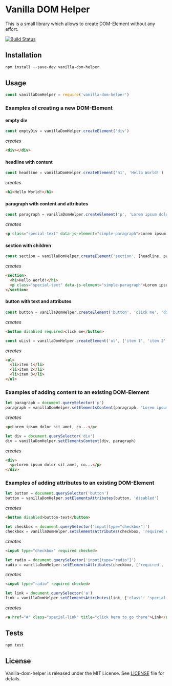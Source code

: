# Vanilla DOM Helper
This is a small library which allows to create DOM-Element without any effort.

[![Build Status](https://travis-ci.org/seebaermichi/html-importer.svg?branch=master)](https://travis-ci.org/seebaermichi/html-importer)

## Installation
```powershell
npm install --save-dev vanilla-dom-helper
```

## Usage
```javascript
const vanillaDomHelper = require('vanilla-dom-helper')
```
### Examples of creating a new DOM-Element
#### empty div
```javascript
const emptyDiv = vanillaDomHelper.createElement('div')
```
_creates_
```html
<div></div>
```
#### headline with content
```javascript
const headline = vanillaDomHelper.createElement('h1', 'Hello World!')
```
_creates_
```html
<h1>Hello World!</h1>
```
#### paragraph with content and attributes
```javascript
const paragraph = vanillaDomHelper.createElement('p', 'Lorem ipsum dolor sit amet, co...', {'class': 'special-text', 'data-js-element': 'simple-paragraph'})
```
_creates_
```html
<p class="special-text" data-js-element="simple-paragraph">Lorem ipsum dolor sit amet, co...</p>
```
#### section with children
```javascript
const section = vanillaDomHelper.createElement('section', [headline, paragraph])
```
_creates_
```html
<section>
  <h1>Hello World!</h1>
  <p class="special-text" data-js-element="simple-paragraph">Lorem ipsum dolor sit amet, co...</p>
</section>
```
#### button with text and attributes
```javascript
const button = vanillaDomHelper.createElement('button', 'click me', 'disabled required')
```
_creates_
```html
<button disabled required>click me</button>
```
```javascript
const uList = vanillaDomHelper.createElement('ul', ['item 1', 'item 2', 'item 3'])
```
_creates_
```html
<ul>
  <li>item 1</li>
  <li>item 2</li>
  <li>item 3</li>
</ul>
```
### Examples of adding content to an existing DOM-Element
```javascript
let paragraph = document.querySelector('p')
paragraph = vanillaDomHelper.setElementsContent(paragraph, 'Lorem ipsum dolor sit amet, co...')
```
_creates_
```html
<p>Lorem ipsum dolor sit amet, co...</p>
```
```javascript
let div = document.querySelector('div')
div = vanillaDomHelper.setElementsContent(div, paragraph)
```
_creates_
```html
<div>
  <p>Lorem ipsum dolor sit amet, co...</p>
</div>
```
### Examples of adding attributes to an existing DOM-Element
```javascript
let button = document.querySelector('button')
button = vanillaDomHelper.setElementsAttributes(button, 'disabled')
```
_creates_
```html
<button disabled>button-text</button>
```
```javascript
let checkbox = document.querySelector('input[type="checkbox"]')
checkbox = vanillaDomHelper.setElementsAttributes(checkbox, 'required checked')
```
_creates_
```html
<input type="checkbox" required checked>
```
```javascript
let radio = document.querySelector('input[type="radio"]')
radio = vanillaDomHelper.setElementsAttributes(checkbox, ['required', 'checked'])
```
_creates_
```html
<input type="radio" required checked>
```
```javascript
let link = document.querySelector('a')
link = vanillaDomHelper.setElementsAttributes(link, {'class': 'special-link', 'title': 'click here to go there'})
```
_creates_
```html
<a href="#" class="special-link" title="click here to go there">Link</a>
```

## Tests
```powershell
npm test
```

## License
Vanilla-dom-helper is released under the MIT License. See [LICENSE][1] file for details.

[1]: https://github.com/seebaermichi/vanilla-dom-helper/blob/master/LICENSE
